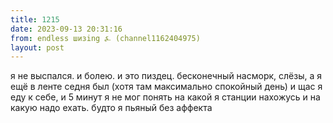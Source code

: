 ```yaml
---
title: 1215
date: 2023-09-13 20:31:16
from: endless шизing ⍼ (channel1162404975)
layout: post
---
```


я не выспался. и болею. и это пиздец.
бесконечный насморк, слёзы, а я ещё в ленте седня был (хотя там максимально спокойный день)
и щас я еду к себе, и 5 минут я не мог понять на какой я станции нахожусь и на какую надо ехать. будто я пьяный без аффекта
